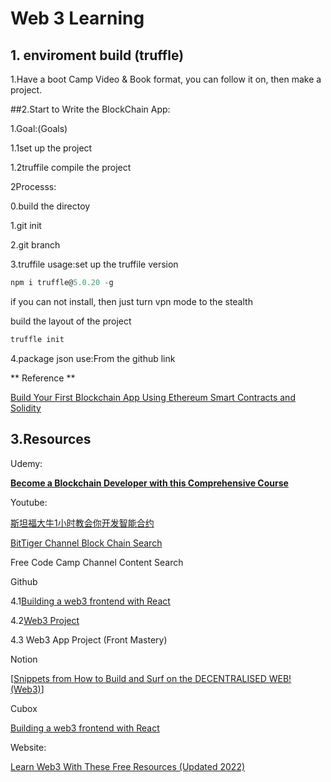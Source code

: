 # Web 3 Learning



## 1. enviroment build (truffle)

1.Have a boot Camp Video & Book format, you can follow it on, then make a project.

##2.Start to Write the BlockChain App:

1.Goal:(Goals)

1.1set up the project

1.2truffile compile the project



2Processs:

0.build the directoy

1.git init

2.git branch

3.truffile usage:set up the truffile version

```javascript
npm i truffle@5.0.20 -g
```

if you can not install, then just turn vpn mode to the stealth

build the layout of the project

```javascript
truffle init
```



4.package json use:From the github link



** Reference **

[Build Your First Blockchain App Using Ethereum Smart Contracts and Solidity](https://www.youtube.com/watch?v=coQ5dg8wM2o)

## 3.**Resources**

Udemy:

[**Become a Blockchain Developer with this Comprehensive Course**](https://www.udemy.com/course/comprehensive-ethereum-blockchain-developer-course/?ranMID=39197&ranEAID=SAyYsTvLiGQ&ranSiteID=SAyYsTvLiGQ-gW6zwWQwPRoIE4uuJ2DHjw&LSNPUBID=SAyYsTvLiGQ&utm_source=aff-campaign&utm_medium=udemyads)

Youtube:

[斯坦福大牛1小时教会你开发智能合约](https://www.youtube.com/watch?v=mEviHi6DhPo)

[BitTiger Channel Block Chain Search](https://www.youtube.com/c/BitTiger/search?query=%E5%8C%BA%E5%9D%97%E9%93%BE)

Free Code Camp Channel Content Search

 Github   

4.1[Building a web3 frontend with React](https://dev.to/rounakbanik/building-a-web3-frontend-with-react-340c) 

4.2[Web3 Project](https://github.com/GlennOu66304/Full-Stack-Development/blob/1ea05723b97b95c1787194cc326ac2d3ade6f040/Web3/Web%203%20project.md)  

4.3 Web3 App Project (Front Mastery)

Notion   

[[Snippets from How to Build and Surf on the DECENTRALISED WEB! (Web3)](https://www.youtube.com/watch?v=NQI4-7MkisI)]

Cubox   

[Building a web3 frontend with React](https://dev.to/rounakbanik/building-a-web3-frontend-with-react-340c)



Website:

[Learn Web3 With These Free Resources (Updated 2022)](https://web3.career/learn-web3)



